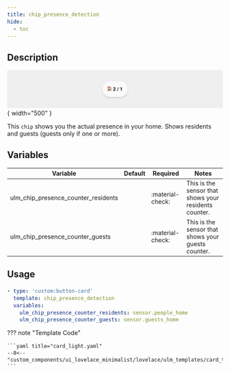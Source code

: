 ```yaml
---
title: chip_presence_detection
hide:
  - toc
---
```

<!-- markdownlint-disable MD046 -->

## Description

![example-image](../../assets/img/ulm_chips/chip_presence_detection.png){ width="500" }

This `chip` shows you the actual presence in your home. Shows residents and guests (guests only if one or more).

## Variables

| Variable | Default | Required         | Notes             |
|----------|---------|------------------|-------------------|
| ulm_chip_presence_counter_residents     |         | :material-check: |  This is the sensor that shows your residents counter.   |
|ulm_chip_presence_counter_guests|   | :material-check: | This is the sensor that shows your guests counter.|

## Usage

```yaml
- type: 'custom:button-card'
  template: chip_presence_detection
  variables:
    ulm_chip_presence_counter_residents: sensor.people_home
    ulm_chip_presence_counter_guests: sensor.guests_home
```

??? note "Template Code"

    ```yaml title="card_light.yaml"
    --8<-- "custom_components/ui_lovelace_minimalist/lovelace/ulm_templates/card_templates/chips/chip_presence_detection.yaml"
    ```
